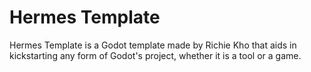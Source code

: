 # Hermes Template

Hermes Template is a Godot template made by Richie Kho that aids in kickstarting any form of Godot's project, whether it is a tool or a game.

